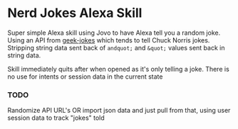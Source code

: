 # Nerd Jokes Alexa Skill

Super simple Alexa skill using Jovo to have Alexa tell you a random joke. Using an API from [geek-jokes](https://github.com/sameerkumar18/geek-joke-api) which tends to tell Chuck Norris jokes. Stripping string data sent back of `andquot;` and `&quot;` values sent back in string data.

Skill immediately quits after when opened as it's only telling a joke. There is no use for intents or session data in the current state

### TODO

Randomize API URL's OR import json data and just pull from that, using user session data to track "jokes" told
